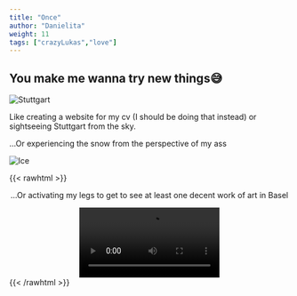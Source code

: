 ```yaml
---
title: "Once"
author: "Danielita"
weight: 11
tags: ["crazyLukas","love"]
---
```

## You make me wanna try new things:sweat_smile:
![Stuttgart](/images/try2.jpg)

Like creating a website for my cv (I should be doing that instead) or sightseeing Stuttgart from the sky. 


...Or experiencing the snow from the perspective of my ass

![Ice](/images/snoww.gif)

{{< rawhtml >}} 
<p style="text-align: center;">...Or activating my legs to get to see at least one decent work of art in Basel</p>
<center>
<video width=50% controls>
    <source src="/videos/run_Daniela.mp4" type="video/mp4">
    Your browser does not support the video tag.  
</video>
</center>
{{< /rawhtml >}}